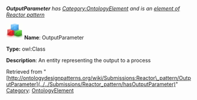 ___OutputParameter__ has [Category:OntologyElement](../../Category/OntologyElement "Category:OntologyElement") and is an [element of](../../Property/ElementOf "Property:ElementOf") [Reactor pattern](../../Submissions/Reactor_pattern "Submissions:Reactor pattern")_


  




[![Class](../../images/thumb/2/27/Class.gif/45px-Class.gif)](../../Image/Class.gif "Class")
__Name__: OutputParameter 


__Type:__ owl:Class 


__Description__: An entity representing the output to a process 





Retrieved from "[http://ontologydesignpatterns.org/wiki/Submissions:Reactor\_pattern/OutputParameter](../../Submissions/Reactor_pattern/hasOutputParameter)"
 [Category](http://ontologydesignpatterns.org/wiki/Special:Categories "Special:Categories"): [OntologyElement](../../Category/OntologyElement "Category:OntologyElement")